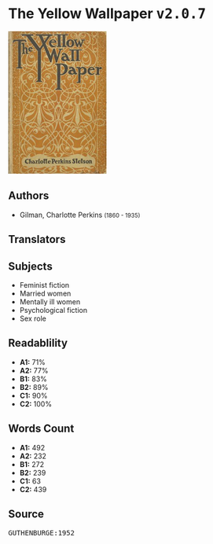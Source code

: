 # The Yellow Wallpaper <kbd>v2.0.7</kbd>

![](./cover.medium.jpg "")

## Authors


 - Gilman, Charlotte Perkins <small>(1860 - 1935)</small>

## Translators



## Subjects


 - Feminist fiction
 - Married women
 - Mentally ill women
 - Psychological fiction
 - Sex role

## Readablility


 - **A1:** 71%
 - **A2:** 77%
 - **B1:** 83%
 - **B2:** 89%
 - **C1:** 90%
 - **C2:** 100%

## Words Count


 - **A1:** 492
 - **A2:** 232
 - **B1:** 272
 - **B2:** 239
 - **C1:** 63
 - **C2:** 439

## Source


<kbd>GUTHENBURGE:1952</kbd>
